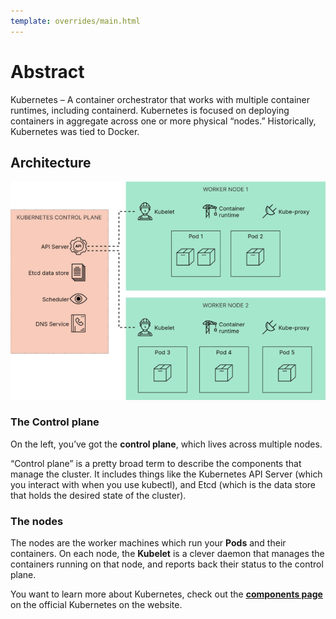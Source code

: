 ```yaml
---
template: overrides/main.html
---
```


# Abstract

 Kubernetes – A container orchestrator that works with multiple container runtimes, including containerd. Kubernetes is focused on deploying containers in aggregate across one or more physical “nodes.” Historically, Kubernetes was tied to Docker.

## Architecture

[![Kubernetes-Architecture](../assets/images/Kubernetes-Architecture.png)](../assets/images/Kubernetes-Architecture.png "Kubernetes-Architecture")

### The Control plane

On the left, you’ve got the __control plane__, which lives across multiple nodes.

“Control plane” is a pretty broad term to describe the components that manage the cluster. It includes things like the Kubernetes API Server (which you interact with when you use <backgrd class="rouge">kubectl</backgrd>), and Etcd (which is the data store that holds the desired state of the cluster).

### The nodes

The nodes are the worker machines which run your <keywd class="green">__Pods__</keywd> and their containers. On each node, the <keywd class="green">__Kubelet__</keywd> is a clever daemon that manages the containers running on that node, and reports back their status to the control plane.

You want to learn more about Kubernetes, check out the [__<ins>components page</ins>__](https://kubernetes.io/docs/concepts/overview/components/) on the official Kubernetes on the website.
